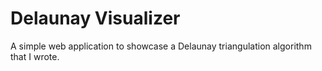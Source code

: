 # Delaunay Visualizer

A simple web application to showcase a Delaunay triangulation algorithm
that I wrote.
